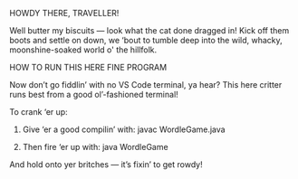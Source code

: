   HOWDY THERE, TRAVELLER!

Well butter my biscuits — look what the cat done dragged in!
Kick off them boots and settle on down, we ‘bout to tumble deep
into the wild, whacky, moonshine-soaked world o' the hillfolk.


  HOW TO RUN THIS HERE FINE PROGRAM

Now don’t go fiddlin’ with no VS Code terminal, ya hear?
This here critter runs best from a good ol’-fashioned terminal!

To crank ‘er up:

  1. Give ‘er a good compilin’ with:
     javac WordleGame.java

  2. Then fire ‘er up with:
     java WordleGame

And hold onto yer britches — it’s fixin’ to get rowdy!
